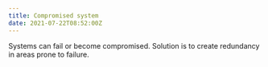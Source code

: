```yaml
---
title: Compromised system
date: 2021-07-22T08:52:00Z
---
```


Systems can fail or become compromised. Solution is to create redundancy in
areas prone to failure. 
